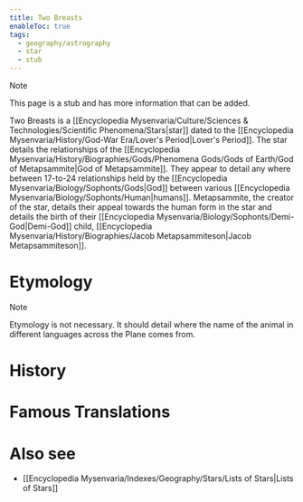 ```yaml
---
title: Two Breasts
enableToc: true
tags:
  - geography/astrography
  - star
  - stub
---
```


> [!note]
> This page is a stub and has more information that can be added.

Two Breasts is a [[Encyclopedia Mysenvaria/Culture/Sciences & Technologies/Scientific Phenomena/Stars|star]] dated to the [[Encyclopedia Mysenvaria/History/God-War Era/Lover's Period|Lover's Period]]. The star details the relationships of the [[Encyclopedia Mysenvaria/History/Biographies/Gods/Phenomena Gods/Gods of Earth/God of Metapsammite|God of Metapsammite]]. They appear to detail any where between 17-to-24 relationships held by the [[Encyclopedia Mysenvaria/Biology/Sophonts/Gods|God]] between various [[Encyclopedia Mysenvaria/Biology/Sophonts/Human|humans]]. Metapsammite, the creator of the star, details their appeal towards the human form in the star and details the birth of their [[Encyclopedia Mysenvaria/Biology/Sophonts/Demi-God|Demi-God]] child, [[Encyclopedia Mysenvaria/History/Biographies/Jacob Metapsammiteson|Jacob Metapsammiteson]].
# Etymology

> [!note]
> Etymology is not necessary. It should detail where the name of the animal in different languages across the Plane comes from.
# History

# Famous Translations

# Also see
- [[Encyclopedia Mysenvaria/Indexes/Geography/Stars/Lists of Stars|Lists of Stars]]
